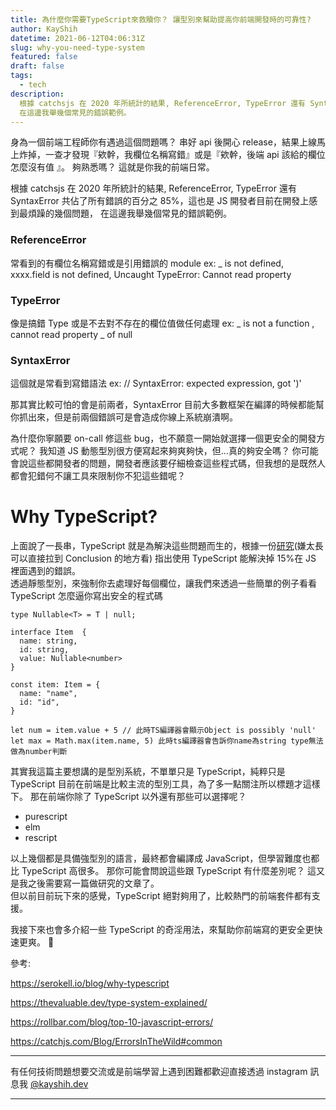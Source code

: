 ```yaml
---
title: 為什麼你需要TypeScript來救贖你？ 讓型別來幫助提高你前端開發時的可靠性?
author: KayShih
datetime: 2021-06-12T04:06:31Z
slug: why-you-need-type-system
featured: false
draft: false
tags:
  - tech 
description:
  根據 catchsjs 在 2020 年所統計的結果, ReferenceError, TypeError 還有 SyntaxError 共佔了所有錯誤的百分之 85%，這也是 JS 開發者目前在開發上感到最煩躁的幾個問題，
  在這邊我舉幾個常見的錯誤範例。
---
```



身為一個前端工程師你有遇過這個問題嗎？ 串好 api 後開心 release，結果上線馬上炸掉，一查才發現『欸幹，我欄位名稱寫錯』或是『欸幹，後端 api 該給的欄位怎麼沒有值 』。
夠熟悉嗎？ 這就是你我的前端日常。

根據 catchsjs 在 2020 年所統計的結果, ReferenceError, TypeError 還有 SyntaxError 共佔了所有錯誤的百分之 85%，這也是 JS 開發者目前在開發上感到最煩躁的幾個問題，
在這邊我舉幾個常見的錯誤範例。

### ReferenceError

常看到的有欄位名稱寫錯或是引用錯誤的 module
ex: \_ is not defined, xxxx.field is not defined, Uncaught TypeError: Cannot read property

### TypeError

像是搞錯 Type 或是不去對不存在的欄位值做任何處理
ex: _ is not a function , cannot read property _ of null

### SyntaxError

這個就是常看到寫錯語法
ex: // SyntaxError: expected expression, got ')'

那其實比較可怕的會是前兩者，SyntaxError 目前大多數框架在編譯的時候都能幫你抓出來，但是前兩個錯誤可是會造成你線上系統崩潰啊。

為什麼你寧願要 on-call 修這些 bug，也不願意一開始就選擇一個更安全的開發方式呢？
我知道 JS 動態型別很方便寫起來夠爽夠快，但...真的夠安全嗎？
你可能會說這些都開發者的問題，開發者應該要仔細檢查這些程式碼，但我想的是既然人都會犯錯何不讓工具來限制你不犯這些錯呢？

# Why TypeScript?

上面說了一長串，TypeScript 就是為解決這些問題而生的，根據一份[研究]("https://earlbarr.com/publications/typestudy.pdf")(嫌太長可以直接拉到 Conclusion 的地方看)
指出使用 TypeScript 能解決掉 15%在 JS 裡面遇到的錯誤。 </br>
透過靜態型別，來強制你去處理好每個欄位，讓我們來透過一些簡單的例子看看 TypeScript 怎麼逼你寫出安全的程式碼

```
type Nullable<T> = T | null;

interface Item  {
  name: string,
  id: string,
  value: Nullable<number>
}

const item: Item = {
  name: "name",
  id: "id",
}

let num = item.value + 5 // 此時TS編譯器會顯示Object is possibly 'null'
let max = Math.max(item.name, 5) 此時ts編譯器會告訴你name為string type無法做為number判斷
```

其實我這篇主要想講的是型別系統，不單單只是 TypeScript，純粹只是 TypeScript 目前在前端是比較主流的型別工具，為了多一點關注所以標題才這樣下。
那在前端你除了 TypeScript 以外還有那些可以選擇呢？

- purescript
- elm
- rescript

以上幾個都是具備強型別的語言，最終都會編譯成 JavaScript，但學習難度也都比 TypeScript 高很多。
那你可能會問說這些跟 TypeScript 有什麼差別呢？ 這又是我之後需要寫一篇做研究的文章了。 </br>
但以前目前玩下來的感覺，TypeScript 絕對夠用了，比較熱門的前端套件都有支援。

我接下來也會多介紹一些 TypeScript 的奇淫用法，來幫助你前端寫的更安全更快速更爽。


參考:

https://serokell.io/blog/why-typescript

https://thevaluable.dev/type-system-explained/

https://rollbar.com/blog/top-10-javascript-errors/

https://catchjs.com/Blog/ErrorsInTheWild#common

---

有任何技術問題想要交流或是前端學習上遇到困難都歡迎直接透過 instagram 訊息我 [@kayshih.dev](https://www.instagram.com/kayshih.dev)

---
